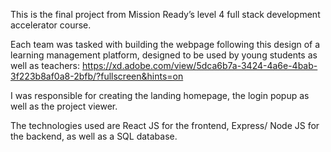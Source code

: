 This is the final project from Mission Ready’s level 4 full stack development accelerator course. 

Each team was tasked with building the webpage following this design of a learning management platform, designed to be used by young students as well as teachers: https://xd.adobe.com/view/5dca6b7a-3424-4a6e-4bab-3f223b8af0a8-2bfb/?fullscreen&hints=on

I was responsible for creating the landing homepage, the login popup as well as the project viewer. 

The technologies used are React JS for the frontend, Express/ Node JS for the backend, as well as a SQL database. 
